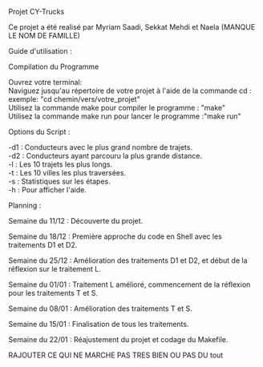 Projet CY-Trucks 

Ce projet a été realisé par Myriam Saadi, Sekkat Mehdi et Naela (MANQUE LE NOM DE FAMILLE)

Guide d'utilisation :

Compilation du Programme

Ouvrez votre terminal:                                                                                              
Naviguez jusqu'au répertoire de votre projet à l'aide de la commande cd : exemple: "cd chemin/vers/votre_projet"                                                                  
Utilisez la commande make pour compiler le programme : "make"                                                                                                                                               
Utilisez la commande make run pour lancer le programme :"make run"                                                                                

Options du Script :

-d1 : Conducteurs avec le plus grand nombre de trajets.                                                 
-d2 : Conducteurs ayant parcouru la plus grande distance.                                             
-l : Les 10 trajets les plus longs.                        
-t : Les 10 villes les plus traversées.                               
-s : Statistiques sur les étapes.                            
-h : Pour afficher l'aide.                                              

Planning :

Semaine du 11/12 : Découverte du projet.

Semaine du 18/12 : Première approche du code en Shell avec les traitements D1 et D2.

Semaine du 25/12 : Amélioration des traitements D1 et D2, et début de la réflexion sur le traitement L.

Semaine du 01/01 : Traitement L amélioré, commencement de la réflexion pour les traitements T et S.

Semaine du 08/01 : Amélioration des traitements T et S.

Semaine du 15/01 : Finalisation de tous les traitements.

Semaine du 22/01 : Réajustement du projet et codage du Makefile.

RAJOUTER CE QUI NE MARCHE PAS TRES BIEN OU PAS DU tout

